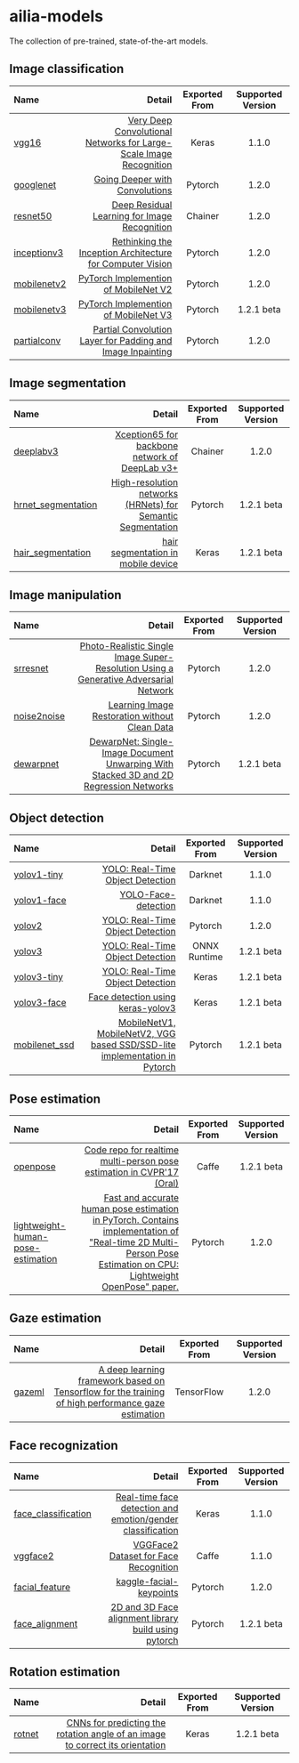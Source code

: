 # ailia-models

The collection of pre-trained, state-of-the-art models.

## Image classification

| Name | Detail | Exported From | Supported Version |
|:-----------|------------:|:------------:|:------------:|
| [vgg16](/vgg16/) |[Very Deep Convolutional Networks for Large-Scale Image Recognition]( https://arxiv.org/abs/1409.1556 )|Keras| 1.1.0|
| [googlenet](/googlenet/) |[Going Deeper with Convolutions]( https://arxiv.org/abs/1409.4842 )|Pytorch| 1.2.0|
| [resnet50](/resnet50/) | [Deep Residual Learning for Image Recognition]( https://github.com/KaimingHe/deep-residual-networks) | Chainer | 1.2.0 |
| [inceptionv3](/inceptionv3/)|[Rethinking the Inception Architecture for Computer Vision](http://arxiv.org/abs/1512.00567)|Pytorch| 1.2.0 |
| [mobilenetv2](/mobilenetv2/)|[PyTorch Implemention of MobileNet V2](https://github.com/d-li14/mobilenetv2.pytorch)|Pytorch| 1.2.0 |
| [mobilenetv3](/mobilenetv3/)|[PyTorch Implemention of MobileNet V3](https://github.com/d-li14/mobilenetv3.pytorch)|Pytorch| 1.2.1 beta |
| [partialconv](/partialconv/)|[Partial Convolution Layer for Padding and Image Inpainting](https://github.com/NVIDIA/partialconv)|Pytorch| 1.2.0 |

## Image segmentation

| Name | Detail | Exported From | Supported Version |
|:-----------|------------:|:------------:|:------------:|
| [deeplabv3](/deeplabv3/) | [Xception65 for backbone network of DeepLab v3+](https://github.com/tensorflow/models/tree/master/research/deeplab) | Chainer | 1.2.0  |
| [hrnet_segmentation](/hrnet_segmentation/) | [High-resolution networks (HRNets) for Semantic Segmentation](https://github.com/HRNet/HRNet-Semantic-Segmentation) | Pytorch | 1.2.1 beta |
| [hair_segmentation](/hair_segmentation/) | [hair segmentation in mobile device](https://github.com/thangtran480/hair-segmentation) | Keras | 1.2.1 beta |

## Image manipulation

| Name | Detail | Exported From | Supported Version |
|:-----------|------------:|:------------:|:------------:|
| [srresnet](/srresnet/) | [Photo-Realistic Single Image Super-Resolution Using a Generative Adversarial Network](https://github.com/twtygqyy/pytorch-SRResNet) | Pytorch | 1.2.0 |
| [noise2noise](/noise2noise/) | [Learning Image Restoration without Clean Data](https://github.com/joeylitalien/noise2noise-pytorch) | Pytorch | 1.2.0 |
| [dewarpnet](/dewarpnet) | [DewarpNet: Single-Image Document Unwarping With Stacked 3D and 2D Regression Networks](https://github.com/cvlab-stonybrook/DewarpNet) | Pytorch | 1.2.1 beta |

## Object detection

| Name | Detail | Exported From | Supported Version |
|:-----------|------------:|:------------:|:------------:|
| [yolov1-tiny](/yolov1-tiny/) | [YOLO: Real-Time Object Detection](https://pjreddie.com/darknet/yolov1/) | Darknet | 1.1.0  |
| [yolov1-face](/yolov1-face/) | [YOLO-Face-detection](https://github.com/dannyblueliu/YOLO-Face-detection/) | Darknet | 1.1.0  |
| [yolov2](/yolov2/) | [YOLO: Real-Time Object Detection](https://pjreddie.com/darknet/yolo/) | Pytorch | 1.2.0  |
| [yolov3](/yolov3/) | [YOLO: Real-Time Object Detection](https://pjreddie.com/darknet/yolo/) | ONNX Runtime | 1.2.1 beta  |
| [yolov3-tiny](/yolov3-tiny/) | [YOLO: Real-Time Object Detection](https://pjreddie.com/darknet/yolo/) | Keras | 1.2.1 beta  |
| [yolov3-face](/yolov3-face/) | [Face detection using keras-yolov3](https://github.com/axinc-ai/yolov3-face) | Keras | 1.2.1 beta  |
| [mobilenet_ssd](/mobilenet_ssd/) | [MobileNetV1, MobileNetV2, VGG based SSD/SSD-lite implementation in Pytorch](https://github.com/qfgaohao/pytorch-ssd) | Pytorch | 1.2.1 beta  |

## Pose estimation

| Name | Detail | Exported From | Supported Version |
|:-----------|------------:|:------------:|:------------:|
|[openpose](/openpose/) | [Code repo for realtime multi-person pose estimation in CVPR'17 (Oral)](https://github.com/ZheC/Realtime_Multi-Person_Pose_Estimation) | Caffe | 1.2.1 beta |
|[lightweight-human-pose-estimation](/lightweight-human-pose-estimation/) | [Fast and accurate human pose estimation in PyTorch. Contains implementation of "Real-time 2D Multi-Person Pose Estimation on CPU: Lightweight OpenPose" paper.](https://github.com/Daniil-Osokin/lightweight-human-pose-estimation.pytorch) | Pytorch | 1.2.0 |

## Gaze estimation

| Name | Detail | Exported From | Supported Version |
|:-----------|------------:|:------------:|:------------:|
| [gazeml](/gazeml/) | [A deep learning framework based on Tensorflow for the training of high performance gaze estimation](https://github.com/swook/GazeML) | TensorFlow | 1.2.0 |

## Face recognization

| Name | Detail | Exported From | Supported Version |
|:-----------|------------:|:------------:|:------------:|
|[face_classification](/face_classification) | [Real-time face detection and emotion/gender classification](https://github.com/oarriaga/face_classification) | Keras | 1.1.0 |
|[vggface2](/vggface2) | [VGGFace2 Dataset for Face Recognition](https://github.com/ox-vgg/vgg_face2) | Caffe | 1.1.0 |
|[facial_feature](/facial_feature/)|[kaggle-facial-keypoints](https://github.com/axinc-ai/kaggle-facial-keypoints)|Pytorch| 1.2.0 |
|[face_alignment](/face_alignment/)| [2D and 3D Face alignment library build using pytorch](https://github.com/1adrianb/face-alignment) | Pytorch | 1.2.1 beta |

## Rotation estimation

| Name | Detail | Exported From | Supported Version |
|:-----------|------------:|:------------:|:------------:|
|[rotnet](/rotnet) | [CNNs for predicting the rotation angle of an image to correct its orientation](https://github.com/d4nst/RotNet) | Keras | 1.2.1 beta |

